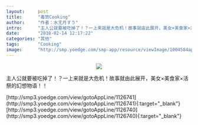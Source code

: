 ```yaml
---
layout:     post
title:      "毒贽Cooking"
author:     "作者：水无月すう"
intro:      "主人公就要被吃掉了！？一上来就是大危机！故事就由此展开，美女×美食家×活祭的幻想物语！！"
date:       "2018-02-14 12:17:22"
categories: "其他"
tags:       "Cooking"
image:      "http://smp.yoedge.com/smp-app/resource/viewImage/1004584appline.png"
---
```

<div style="text-align: center">
<p><img src="http://smp.yoedge.com/smp-app/resource/viewImage/1004584appline.png"/></p>
</div>
<p class="post-meta">
<span>主人公就要被吃掉了！？一上来就是大危机！故事就由此展开，美女×美食家×活祭的幻想物语！！</span>
</p>
[http://smp3.yoedge.com/view/gotoAppLine/1126741](http://smp3.yoedge.com/view/gotoAppLine/1126741){:target="_blank"}
[http://smp3.yoedge.com/view/gotoAppLine/1126740](http://smp3.yoedge.com/view/gotoAppLine/1126740){:target="_blank"}


